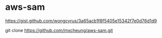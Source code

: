 # aws-sam

https://gist.github.com/wongcyrus/3a65acb1f8f5405e15342f7e0d76d1d9

git clone https://github.com/mxcheung/aws-sam.git
